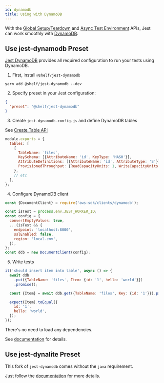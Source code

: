 ```yaml
---
id: dynamodb
title: Using with DynamoDB
---
```


With the [Global Setup/Teardown](Configuration.md#globalsetup-string) and [Async Test Environment](Configuration.md#testenvironment-string) APIs, Jest can work smoothly with [DynamoDB](https://aws.amazon.com/dynamodb/).

## Use jest-dynamodb Preset

[Jest DynamoDB](https://github.com/shelfio/jest-dynamodb) provides all required configuration to run your tests using DynamoDB.

1.  First, install `@shelf/jest-dynamodb`

```
yarn add @shelf/jest-dynamodb --dev
```

2.  Specify preset in your Jest configuration:

```json
{
  "preset": "@shelf/jest-dynamodb"
}
```

3.  Create `jest-dynamodb-config.js` and define DynamoDB tables

See [Create Table API](https://docs.aws.amazon.com/AWSJavaScriptSDK/latest/AWS/DynamoDB.html#createTable-property)

```js
module.exports = {
  tables: [
    {
      TableName: `files`,
      KeySchema: [{AttributeName: 'id', KeyType: 'HASH'}],
      AttributeDefinitions: [{AttributeName: 'id', AttributeType: 'S'}],
      ProvisionedThroughput: {ReadCapacityUnits: 1, WriteCapacityUnits: 1},
    },
    // etc
  ],
};
```

4.  Configure DynamoDB client



```js
const {DocumentClient} = require('aws-sdk/clients/dynamodb');

const isTest = process.env.JEST_WORKER_ID;
const config = {
  convertEmptyValues: true,
  ...(isTest && {
    endpoint: 'localhost:8000',
    sslEnabled: false,
    region: 'local-env',
  }),
};
const ddb = new DocumentClient(config);
```

5.  Write tests

```js
it('should insert item into table', async () => {
  await ddb
    .put({TableName: 'files', Item: {id: '1', hello: 'world'}})
    .promise();

  const {Item} = await ddb.get({TableName: 'files', Key: {id: '1'}}).promise();

  expect(Item).toEqual({
    id: '1',
    hello: 'world',
  });
});
```

There's no need to load any dependencies.

See [documentation](https://github.com/shelfio/jest-dynamodb) for details.

## Use jest-dynalite Preset

This fork of `jest-dynamodb` comes without the `java` requirement.

Just follow the [documentation](https://github.com/freshollie/jest-dynalite) for more details.
